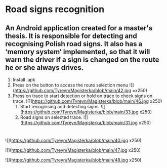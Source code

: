 # Road signs recognition
## An Android application created for a master's thesis. It is responsible for detecting and recognising Polish road signs. It also has a ‘memory system’ implemented, so that it will warn the driver if a sign is changed on the route he or she always drives.
1. Install .apk
2. Press on the button to access the route selection menu
![](https://github.com/Tyreyn/Magisterka/blob/main/42.jpg =x250)
3. Press on trace to start detection or hold on trace to check signs on trace.
![](https://github.com/Tyreyn/Magisterka/blob/main/46.jpg x250)
   1. Start recognising and detecting signs.
![](https://github.com/Tyreyn/Magisterka/blob/main/33.jpg x250)
   2. Road signs on selected trace.
![](https://github.com/Tyreyn/Magisterka/blob/main/31.jpg x250)
#
![](https://github.com/Tyreyn/Magisterka/blob/main/40.jpg x250)

![](https://github.com/Tyreyn/Magisterka/blob/main/47.jpg x250)

![](https://github.com/Tyreyn/Magisterka/blob/main/48.jpg x250)
